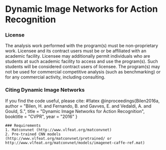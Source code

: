 # Dynamic Image Networks for Action Recognition


### License
The analysis work performed with the program(s) must be non-proprietary work. Licensee and its contract users must be or be affiliated with an academic facility. Licensee may additionally permit individuals who are students at such academic facility to access and use the program(s). Such students will be considered contract users of licensee. The program(s) may not be used for commercial competitive analysis (such as benchmarking) or for any commercial activity, including consulting.

### Citing Dynamic Image Networks

If you find the code useful, please cite:
#!latex
@inproceedings{Bilen2016a,
  author    = "Bilen, H. and Fernando, B. and Gavves, E. and Vedaldi, A. and Gould, S.",
  title     = "Dynamic Image Networks for Action Recognition",
  booktitle = "CVPR",
  year      = "2016"
}
```
### Requirements
1. Matconvnet (http://www.vlfeat.org/matconvnet)
2. Pre-trained CNN models (http://www.vlfeat.org/matconvnet/pretrained/ or http://www.vlfeat.org/matconvnet/models/imagenet-caffe-ref.mat)
